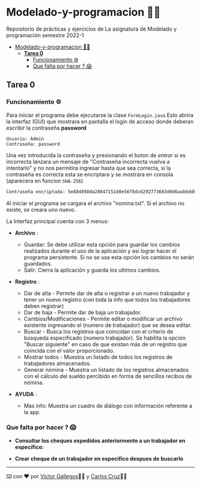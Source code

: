 # Modelado-y-programacion 👨‍💻
Repositorio de prácticas y ejercicios de La asignatura de Modelado y programación semestre 2022-1

- [Modelado-y-programacion 👨‍💻](#modelado-y-programacion-)
  - [**Tarea 0**](#tarea-0)
    - [Funcionamiento ⚙](#funcionamiento-)
    - [Que falta por hacer ? 😱](#que-falta-por-hacer--)

## **Tarea 0**

### Funcionamiento ⚙ 

Para iniciar el programa debe ejecutarse la clase `FormLogin.java` Esto abrira la interfaz (GUI) que mostrara en pantalla el login de acceso donde deberan escribir la contraseña **password** 

```
Usuario: Admin
Contraseña: password
```

Una vez introducida la contraseña y presionando el boton de *entrar* si es incorrecta lanzara un mensaje de "Contraseña incorrecta vuelva a intentarlo" y no nos permitira ingresar hasta que sea correcta, si la contraseña es correcta esta se encriptara y se mostrara en consola (aparecera en funcion `SHA-256`)

```bash
Contraseña encriptada: 5e884898da28047151d0e56f8dc6292773603d0d6aabbdd62a11ef721d1542d8
```

Al iniciar el programa se cargara el archivo "nomina.txt". Si el archivo no existe, se creara uno nuevo.

La Interfaz principal cuenta con 3 menus: 

- **Archivo** :
  - Guardar: Se debe utilizar esta opción para guardar los cambios realizados durante el uso de la aplicación y asi lograr hacer el programa persistente. Si no se usa esta opción los cambios no serán guardados.
  - Salir: Cierra la aplicación y guarda los ultimos cambios.

- **Registro** :
  - Dar de alta - Permite dar de alta o registrar a un nuevo trabajador y tener un nuevo registro (con toda la info que todos los trabajadores deben registrar)
  - Dar de baja - Permite dar de baja un trabajador.
  - Cambios/Modificaciones - Permite editar o modificar un archivo existente ingresando el (numero de trabajador) que se desea editar.
  - Buscar - Busca los registros que coincidan con el criterio de búsqueda especificado (numero trabajador). Se habilita la opción "Buscar siguiente" en caso de que existan más de un registro que coincida con el valor proporcionado.
  - Mostrar todos - Muestra un listado de todos los registros de trabajadores almacenados.
  - Generar nómina - Muestra un listado de los registros almacenados con el cálculo del sueldo percibido en forma de sencillos recibos de nómina.

- **AYUDA** :
  - Mas info: Muestra un cuadro de diálogo con información referente a la app.

### Que falta por hacer ? 😱

- **Consultar los cheques expedidos anteriormente a un trabajador en específico:** 


- **Crear cheque de un trabajador en especifico despues de buscarlo**

---
⌨️ con ❤️ por [Victor Gallegos](https://github.com/VictorDeGallegos)🧑🏻  y  [Carlos Cruz](https://github.com/CarlosCruzRangel)🧑🏼
